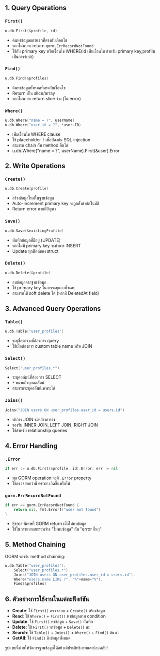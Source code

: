 
## 1. **Query Operations**

### **`First()`**
```go
u.db.First(&profile, id)
```
- ค้นหาข้อมูลแถวแรกที่ตรงกับเงื่อนไข
- หากไม่พบจะ return `gorm.ErrRecordNotFound`
- ใช้กับ primary key หรือเงื่อนไข WHERE(id เป็นเงื่อนไข สำหรับ primary key,profile เป็นการรับค่า)

### **`Find()`**
```go
u.db.Find(&profiles)
```
- ค้นหาข้อมูลทั้งหมดที่ตรงกับเงื่อนไข
- Return เป็น slice/array
- หากไม่พบจะ return slice ว่าง (ไม่ error)

### **`Where()`**
```go
u.db.Where("name = ?", userName)
u.db.Where("user_id = ?", *user.ID)
```
- เพิ่มเงื่อนไข WHERE clause
- ใช้ placeholder `?` เพื่อป้องกัน SQL injection
- สามารถ chain กับ method อื่นได้
- u.db.Where("name = ?", userName).First(&user).Error

## 2. **Write Operations**

### **`Create()`**
```go
u.db.Create(profile)
```
- สร้างข้อมูลใหม่ในฐานข้อมูล
- Auto-increment primary key จะถูกตั้งค่าอัตโนมัติ
- Return error หากมีปัญหา

### **`Save()`**
```go
u.db.Save(&existingProfile)
```
- บันทึกข้อมูลที่มีอยู่ (UPDATE)
- หากไม่มี primary key จะทำการ INSERT
- Update ทุกฟิลด์ของ struct

### **`Delete()`**
```go
u.db.Delete(&profile)
```
- ลบข้อมูลจากฐานข้อมูล
- ใช้ primary key ในการระบุแถวที่จะลบ
- สามารถใช้ soft delete ได้ (หากมี DeletedAt field)

## 3. **Advanced Query Operations**

### **`Table()`**
```go
u.db.Table("user_profiles")
```
- ระบุชื่อตารางที่ต้องการ query
- ใช้เมื่อต้องการ custom table name หรือ JOIN

### **`Select()`**
```go
Select("user_profiles.*")
```
- ระบุคอลัมน์ที่ต้องการ SELECT
- `*` หมายถึงทุกคอลัมน์
- สามารถระบุคอลัมน์เฉพาะได้

### **`Joins()`**
```go
Joins("JOIN users ON user_profiles.user_id = users.id")
```
- ทำการ JOIN ระหว่างตาราง
- รองรับ INNER JOIN, LEFT JOIN, RIGHT JOIN
- ใช้สำหรับ relationship queries

## 4. **Error Handling**

### **`.Error`**
```go
if err := u.db.First(&profile, id).Error; err != nil
```
- ทุก GORM operation จะมี `.Error` property
- ใช้ตรวจสอบว่ามี error เกิดขึ้นหรือไม่

### **`gorm.ErrRecordNotFound`**
```go
if err == gorm.ErrRecordNotFound {
    return nil, fmt.Errorf("user not found")
}
```
- Error พิเศษที่ GORM return เมื่อไม่พบข้อมูล
- ใช้ในการแยกแยะระหว่าง "ไม่พบข้อมูล" กับ "error อื่นๆ"

## 5. **Method Chaining**

GORM รองรับ method chaining:
```go
u.db.Table("user_profiles").
    Select("user_profiles.*").
    Joins("JOIN users ON user_profiles.user_id = users.id").
    Where("users.name LIKE ?", "%"+name+"%").
    Find(&profiles)
```

## 6. **ตัวอย่างการใช้งานในแต่ละฟังก์ชัน**

- **Create**: ใช้ `First()` ตรวจสอบ + `Create()` สร้างข้อมูล
- **Read**: ใช้ `Where()` + `First()` หาข้อมูลตาม condition
- **Update**: ใช้ `First()` หาข้อมูล + `Save()` บันทึก
- **Delete**: ใช้ `First()` หาข้อมูล + `Delete()` ลบ
- **Search**: ใช้ `Table()` + `Joins()` + `Where()` + `Find()` ค้นหา
- **GetAll**: ใช้ `Find()` ดึงข้อมูลทั้งหมด

รูปแบบนี้ช่วยให้จัดการฐานข้อมูลได้อย่างมีประสิทธิภาพและปลอดภัย!